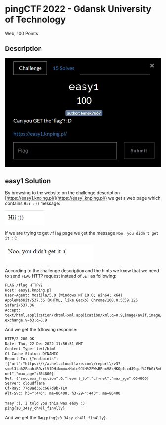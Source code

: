# pingCTF 2022 - Gdansk University of Technology
Web, 100 Points

## Description

![‏‏info.JPG](images/info.JPG)
 
## easy1 Solution

By browsing to the website on the challenge description [https://easy1.knping.pl/](https://easy1.knping.pl/) we get a web page which contains ```Hii :))``` message:

![‏‏home.JPG](images/home.JPG)

If we are trying to get ```/flag``` page we get the message ```Noo, you didn't get it :(```:

![‏‏flagtry.JPG](images/flagtry.JPG)

According to the challenge description and the hints we know that we need to send ```FLAG``` HTTP request instead of ```GET``` as following:
```HTTP
FLAG /flag HTTP/2
Host: easy1.knping.pl
User-Agent: Mozilla/5.0 (Windows NT 10.0; Win64; x64) AppleWebKit/537.36 (KHTML, like Gecko) Chrome/108.0.5359.125 Safari/537.36
Accept: text/html,application/xhtml+xml,application/xml;q=0.9,image/avif,image/webp,image/apng,*/*;q=0.8,application/signed-exchange;v=b3;q=0.9

```

And we get the following response:
```HTTP
HTTP/2 200 OK
Date: Thu, 22 Dec 2022 11:56:51 GMT
Content-Type: text/html
Cf-Cache-Status: DYNAMIC
Report-To: {"endpoints":[{"url":"https:\/\/a.nel.cloudflare.com\/report\/v3?s=el3ta%2FaahiR9vrlVfDHiNmmxzHotc9JtH%2FWsBPhxV8zHKOplccdJ9qif%2FbGiRmQy0LQDd%2B7Tuh7UZX8Qhwv8ioEg9%2BuRnR6%2FyvzASCuPT6JL2zPVIeLcs6cJ5oxkrnErUgQ%3D"}],"group":"cf-nel","max_age":604800}
Nel: {"success_fraction":0,"report_to":"cf-nel","max_age":604800}
Server: cloudflare
Cf-Ray: 77d8ad365c667d9b-TLV
Alt-Svc: h3=":443"; ma=86400, h3-29=":443"; ma=86400

Yaay :), I told you this was easy :D
ping{s0_34sy_ch4ll_f1n4lly}
```

And we get the flag ```ping{s0_34sy_ch4ll_f1n4lly}```.